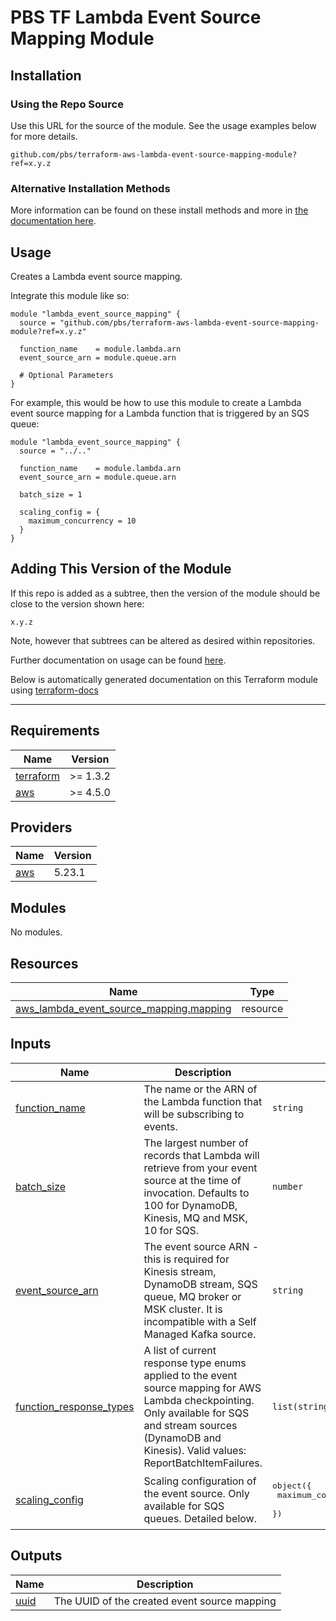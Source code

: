 # PBS TF Lambda Event Source Mapping Module

## Installation

### Using the Repo Source

Use this URL for the source of the module. See the usage examples below for more details.

```hcl
github.com/pbs/terraform-aws-lambda-event-source-mapping-module?ref=x.y.z
```

### Alternative Installation Methods

More information can be found on these install methods and more in [the documentation here](./docs/general/install).

## Usage

Creates a Lambda event source mapping.

Integrate this module like so:

```hcl
module "lambda_event_source_mapping" {
  source = "github.com/pbs/terraform-aws-lambda-event-source-mapping-module?ref=x.y.z"

  function_name    = module.lambda.arn
  event_source_arn = module.queue.arn

  # Optional Parameters
}
```

For example, this would be how to use this module to create a Lambda event source mapping for a Lambda function that is triggered by an SQS queue:

```hcl
module "lambda_event_source_mapping" {
  source = "../.."

  function_name    = module.lambda.arn
  event_source_arn = module.queue.arn

  batch_size = 1

  scaling_config = {
    maximum_concurrency = 10
  }
}
```

## Adding This Version of the Module

If this repo is added as a subtree, then the version of the module should be close to the version shown here:

`x.y.z`

Note, however that subtrees can be altered as desired within repositories.

Further documentation on usage can be found [here](./docs).

Below is automatically generated documentation on this Terraform module using [terraform-docs][terraform-docs]

---

[terraform-docs]: https://github.com/terraform-docs/terraform-docs

## Requirements

| Name | Version |
|------|---------|
| <a name="requirement_terraform"></a> [terraform](#requirement\_terraform) | >= 1.3.2 |
| <a name="requirement_aws"></a> [aws](#requirement\_aws) | >= 4.5.0 |

## Providers

| Name | Version |
|------|---------|
| <a name="provider_aws"></a> [aws](#provider\_aws) | 5.23.1 |

## Modules

No modules.

## Resources

| Name | Type |
|------|------|
| [aws_lambda_event_source_mapping.mapping](https://registry.terraform.io/providers/hashicorp/aws/latest/docs/resources/lambda_event_source_mapping) | resource |

## Inputs

| Name | Description | Type | Default | Required |
|------|-------------|------|---------|:--------:|
| <a name="input_function_name"></a> [function\_name](#input\_function\_name) | The name or the ARN of the Lambda function that will be subscribing to events. | `string` | n/a | yes |
| <a name="input_batch_size"></a> [batch\_size](#input\_batch\_size) | The largest number of records that Lambda will retrieve from your event source at the time of invocation. Defaults to 100 for DynamoDB, Kinesis, MQ and MSK, 10 for SQS. | `number` | `null` | no |
| <a name="input_event_source_arn"></a> [event\_source\_arn](#input\_event\_source\_arn) | The event source ARN - this is required for Kinesis stream, DynamoDB stream, SQS queue, MQ broker or MSK cluster. It is incompatible with a Self Managed Kafka source. | `string` | `null` | no |
| <a name="input_function_response_types"></a> [function\_response\_types](#input\_function\_response\_types) | A list of current response type enums applied to the event source mapping for AWS Lambda checkpointing. Only available for SQS and stream sources (DynamoDB and Kinesis). Valid values: ReportBatchItemFailures. | `list(string)` | `null` | no |
| <a name="input_scaling_config"></a> [scaling\_config](#input\_scaling\_config) | Scaling configuration of the event source. Only available for SQS queues. Detailed below. | <pre>object({<br>    maximum_concurrency = optional(number)<br>  })</pre> | `null` | no |

## Outputs

| Name | Description |
|------|-------------|
| <a name="output_uuid"></a> [uuid](#output\_uuid) | The UUID of the created event source mapping |

